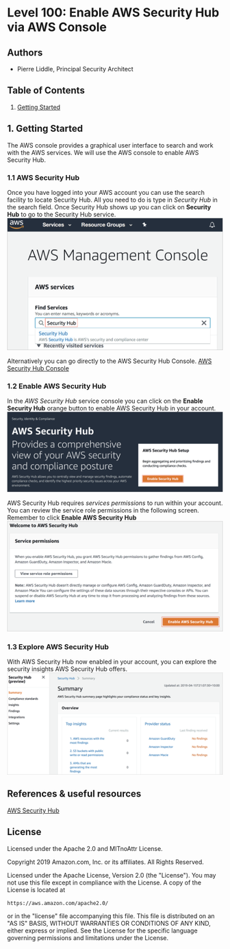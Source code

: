 ﻿# Level 100: Enable AWS Security Hub via AWS Console

## Authors

- Pierre Liddle, Principal Security Architect

## Table of Contents

1. [Getting Started](#getting_Started)

## 1. Getting Started <a name="getting_Started"></a>

The AWS console provides a graphical user interface to search and work with the AWS services.
We will use the AWS console to enable AWS Security Hub.

### 1.1 AWS Security Hub

Once you have logged into your AWS account you can use the search facility to locate Security Hub.
All you need to do is type in *Security Hub* in the search field.
Once Security Hub shows up you can click on **Security Hub** to go to the Security Hub service.
![search-security-hub](Images/search-security-hub.png)

Alternatively you can go directly to the AWS Security Hub Console.
[AWS Security Hub Console](https://console.aws.amazon.com/securityhub/)

### 1.2 Enable AWS Security Hub

In the *AWS Security Hub* service console you can click on the **Enable Security Hub** orange button to enable AWS Security Hub in your account.
![enable-aws-security-hub](Images/enable-aws-security-hub.png)

AWS Security Hub requires *services permissions* to run within your account.
You can review the service role permissions in the following screen. Remember to click **Enable AWS Security Hub**
![security-hub-service-permissions](Images/security-hub-service-permissions.png)

### 1.3 Explore AWS Security Hub

With AWS Security Hub now enabled in your account, you can explore the security insights AWS Security Hub offers.
![explore-aws-security-hub.png](Images/explore-aws-security-hub.png)

## References & useful resources

[AWS Security Hub](https://aws.amazon.com/security-hub/)

## License

Licensed under the Apache 2.0 and MITnoAttr License.

Copyright 2019 Amazon.com, Inc. or its affiliates. All Rights Reserved.

Licensed under the Apache License, Version 2.0 (the "License"). You may not use this file except in compliance with the License. A copy of the License is located at

    https://aws.amazon.com/apache2.0/

or in the "license" file accompanying this file. This file is distributed on an "AS IS" BASIS, WITHOUT WARRANTIES OR CONDITIONS OF ANY KIND, either express or implied. See the License for the specific language governing permissions and limitations under the License.
